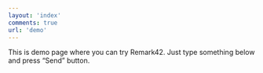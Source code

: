 ```yaml
---
layout: 'index'
comments: true
url: 'demo'
---
```


This is demo page where you can try Remark42. Just type something below and press “Send” button.
